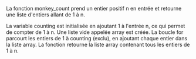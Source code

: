 La fonction monkey_count prend un entier positif n en entrée et retourne une liste d'entiers allant de 1 à n.

La variable counting est initialisée en ajoutant 1 à l'entrée n, ce qui permet de compter de 1 à n.
Une liste vide appelée array est créée.
La boucle for parcourt les entiers de 1 à counting (exclu), en ajoutant chaque entier dans la liste array.
La fonction retourne la liste array contenant tous les entiers de 1 à n.
